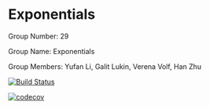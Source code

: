 # Exponentials

Group Number: 29

Group Name: Exponentials

Group Members: Yufan Li, Galit Lukin, Verena Volf, Han Zhu

[![Build Status](https://travis-ci.com/CSExponentials/cs207-FinalProject.svg?&branch=master)](https://travis-ci.com/CSExponentials/cs207-FinalProject)

[![codecov](https://codecov.io/gh/liyufan1994/Exponentials/branch/master/graph/badge.svg?token=vOdyrSO24I)](https://codecov.io/gh/liyufan1994/Exponentials)
